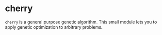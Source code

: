 # cherry

`cherry` is a general purpose genetic algorithm. This small module lets you to apply genetic optimization to arbitrary problems.
